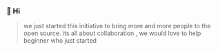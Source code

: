 ### 👋 Hi
>we just started this initiative to bring more and more people to the open source. its all about collaboration , we would love to help beginner who just started

<!---
osbc2022/osbc2022 is a ✨ special ✨ repository because its `README.md` (this file) appears on your GitHub profile.
You can click the Preview link to take a look at your changes.
--->
